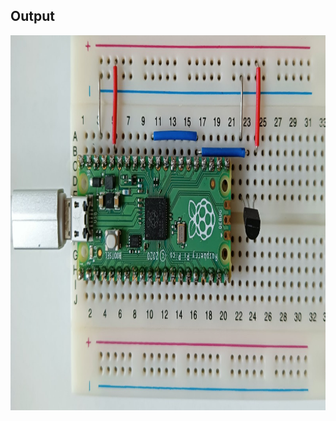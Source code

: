 ## Output

<p align="center">
  <img width="1599" height="600" src="https://github.com/rumenski11/Raspberry-Pi-Pico/blob/main/Documents/temp_schematic.jpg">
</p>